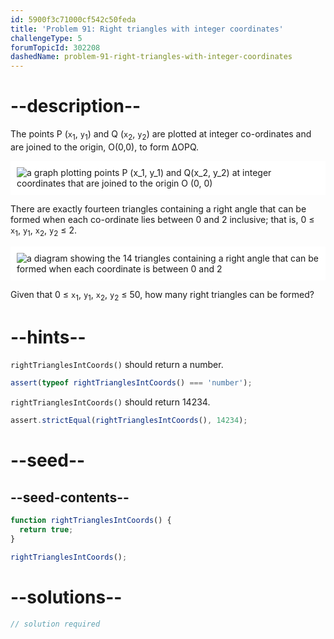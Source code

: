```yaml
---
id: 5900f3c71000cf542c50feda
title: 'Problem 91: Right triangles with integer coordinates'
challengeType: 5
forumTopicId: 302208
dashedName: problem-91-right-triangles-with-integer-coordinates
---
```


# --description--

The points P (`x`<sub>1</sub>, `y`<sub>1</sub>) and Q (`x`<sub>2</sub>, `y`<sub>2</sub>) are plotted at integer co-ordinates and are joined to the origin, O(0,0), to form ΔOPQ.

<img class="img-responsive center-block" alt="a graph plotting points P (x_1, y_1) and Q(x_2, y_2) at integer coordinates that are joined to the origin O (0, 0)" src="https://cdn-media-1.freecodecamp.org/project-euler/right-triangles-integer-coordinates-1.png" style="background-color: white; padding: 10px;" />

There are exactly fourteen triangles containing a right angle that can be formed when each co-ordinate lies between 0 and 2 inclusive; that is, 0 ≤ `x`<sub>1</sub>, `y`<sub>1</sub>, `x`<sub>2</sub>, `y`<sub>2</sub> ≤ 2.

<img class="img-responsive center-block" alt="a diagram showing the 14 triangles containing a right angle that can be formed when each coordinate is between 0 and 2" src="https://cdn-media-1.freecodecamp.org/project-euler/right-triangles-integer-coordinates-2.png" style="background-color: white; padding: 10px;" />

Given that 0 ≤ `x`<sub>1</sub>, `y`<sub>1</sub>, `x`<sub>2</sub>, `y`<sub>2</sub> ≤ 50, how many right triangles can be formed?

# --hints--

`rightTrianglesIntCoords()` should return a number.

```js
assert(typeof rightTrianglesIntCoords() === 'number');
```

`rightTrianglesIntCoords()` should return 14234.

```js
assert.strictEqual(rightTrianglesIntCoords(), 14234);
```

# --seed--

## --seed-contents--

```js
function rightTrianglesIntCoords() {
  return true;
}

rightTrianglesIntCoords();
```

# --solutions--

```js
// solution required
```
